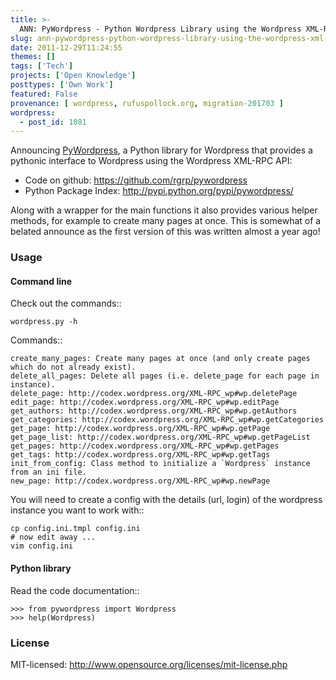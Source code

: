 ```yaml
---
title: >-
  ANN: PyWordpress - Python Wordpress Library using the Wordpress XML-RPC API
slug: ann-pywordpress-python-wordpress-library-using-the-wordpress-xml-rpc-api
date: 2011-12-29T11:24:55
themes: []
tags: ['Tech']
projects: ['Open Knowledge']
posttypes: ['Own Work']
featured: False
provenance: [ wordpress, rufuspollock.org, migration-201703 ]
wordpress:
  - post_id: 1081
---
```


Announcing [PyWordpress][], a Python library for Wordpress that provides a pythonic interface to Wordpress using the Wordpress XML-RPC API:

* Code on github: https://github.com/rgrp/pywordpress
* Python Package Index: http://pypi.python.org/pypi/pywordpress/

Along with a wrapper for the main functions it also provides various helper methods, for example to create many pages at once. This is somewhat of a belated announce as the first version of this was written almost a year ago!

[PyWordpress]: https://github.com/rgrp/pywordpress

### Usage

#### Command line

Check out the commands::

    wordpress.py -h 

Commands::

    create_many_pages: Create many pages at once (and only create pages which do not already exist).
    delete_all_pages: Delete all pages (i.e. delete_page for each page in instance).
    delete_page: http://codex.wordpress.org/XML-RPC_wp#wp.deletePage
    edit_page: http://codex.wordpress.org/XML-RPC_wp#wp.editPage
    get_authors: http://codex.wordpress.org/XML-RPC_wp#wp.getAuthors
    get_categories: http://codex.wordpress.org/XML-RPC_wp#wp.getCategories
    get_page: http://codex.wordpress.org/XML-RPC_wp#wp.getPage
    get_page_list: http://codex.wordpress.org/XML-RPC_wp#wp.getPageList
    get_pages: http://codex.wordpress.org/XML-RPC_wp#wp.getPages
    get_tags: http://codex.wordpress.org/XML-RPC_wp#wp.getTags
    init_from_config: Class method to initialize a `Wordpress` instance from an ini file.
    new_page: http://codex.wordpress.org/XML-RPC_wp#wp.newPage

You will need to create a config with the details (url, login) of the wordpress
instance you want to work with::

    cp config.ini.tmpl config.ini
    # now edit away ...
    vim config.ini

#### Python library

Read the code documentation::

    >>> from pywordpress import Wordpress
    >>> help(Wordpress)

### License

MIT-licensed: http://www.opensource.org/licenses/mit-license.php


